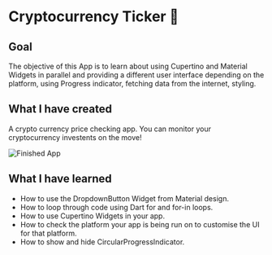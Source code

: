 # Cryptocurrency Ticker 🤑

## Goal

The objective of this App is to learn about using Cupertino and Material Widgets in parallel and providing a different user interface depending on the platform, using Progress indicator, fetching data from the internet, styling.


## What I have created

A crypto currency price checking app. You can monitor your cryptocurrency investents on the move!

![Finished App](https://github.com/Allabergen/assets/blob/master/Cryptocurrency_Ticker_Finished_Flutter_App.gif)

## What I have learned

- How to use the DropdownButton Widget from Material design.
- How to loop through code using Dart for and for-in loops.
- How to use Cupertino Widgets in your app.
- How to check the platform your app is being run on to customise the UI for that platform.
- How to show and hide CircularProgressIndicator.
